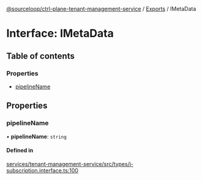 [@sourceloop/ctrl-plane-tenant-management-service](../README.md) / [Exports](../modules.md) / IMetaData

# Interface: IMetaData

## Table of contents

### Properties

- [pipelineName](IMetaData.md#pipelinename)

## Properties

### pipelineName

• **pipelineName**: `string`

#### Defined in

[services/tenant-management-service/src/types/i-subscription.interface.ts:100](https://github.com/sourcefuse/arc-saas/blob/5e03dcb/services/tenant-management-service/src/types/i-subscription.interface.ts#L100)
